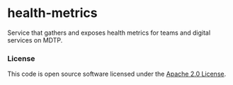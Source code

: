 
# health-metrics

Service that gathers and exposes health metrics for teams and digital services on MDTP.

### License

This code is open source software licensed under the [Apache 2.0 License]("http://www.apache.org/licenses/LICENSE-2.0.html").